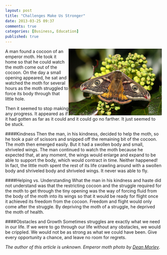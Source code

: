 ```yaml
---
layout: post
title: "Challenges Make Us Stronger"
date: 2013-03-25 09:37
comments: true
categories: [Business, Education]
published: true
---
```

<img src="/images/moth.png" width="300" height="215" align="right" title="Emperor moth photo by Dean Morley" alt="Emperor moth photo by Dean Morley">
A man found a cocoon of an emperor moth. He took it home so that he could watch the moth come out of the cocoon. On the day a small opening appeared, he sat and watched the moth for several hours as the moth struggled to force its body through that little hole. 

Then it seemed to stop making any progress. It appeared as if it had gotten as far as it could and it could go no farther. It just seemed to be stuck.
<!--more-->
####Kindness
Then the man, in his kindness, decided to help the moth, so he took a pair of scissors and snipped off the remaining bit of the cocoon. The moth then emerged easily. But it had a swollen body and small, shriveled wings. The man continued to watch the moth because he expected that, at any moment, the wings would enlarge and expand to be able to support the body, which would contract in time. Neither happened! In fact, the little moth spent the rest of its life crawling around with a swollen body and shriveled body and shriveled wings. It never was able to fly.

####Helping vs. Understanding
What the man in his kindness and haste did not understand was that the restricting cocoon and the struggle required for the moth to get through the tiny opening was the way of forcing fluid from the body of the moth into its wings so that it would be ready for flight once it achieved its freedom from the cocoon. Freedom and flight would only come after the struggle. By depriving the moth of a struggle, he deprived the moth of health.

####Obstacles and Growth 
Sometimes struggles are exactly what we need in our life. If we were to go through our life without any obstacles, we would be crippled. We would not be as strong as what we could have been. Give every opportunity a chance, and leave no room for regrets.

_The author of this article is unknown. Emperor moth photo by [Dean Morley](http://www.flickr.com/photos/33465428@N02/7015602897/)_.

